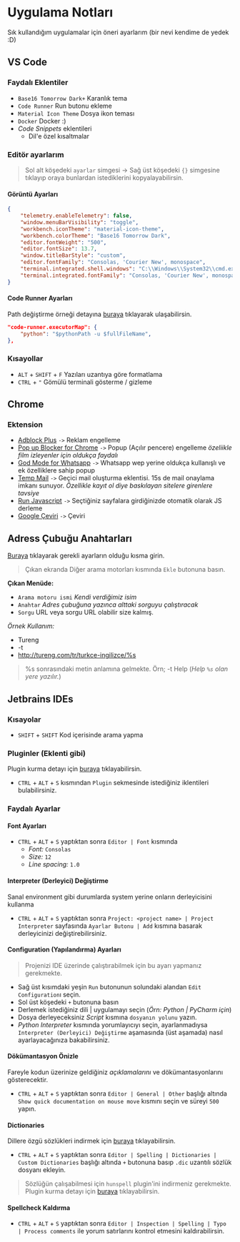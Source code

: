 # Uygulama Notları

Sık kullandığım uygulamalar için öneri ayarlarım (bir nevi kendime de yedek :D)

## VS Code

### Faydalı Eklentiler

* `Base16 Tomorrow Dark+` Karanlık tema
* `Code Runner` Run butonu ekleme
* `Material Icon Theme` Dosya ikon teması
* `Docker` Docker :)
* *Code Snippets* eklentileri
  * Dil'e özel kısaltmalar

### Editör ayarlarım

> Sol alt köşedeki `ayarlar` simgesi -> Sağ üst köşedeki `{}` simgesine tıklayıp oraya bunlardan istediklerini kopyalayabilirsin.

#### Görüntü Ayarları

```json
{
    "telemetry.enableTelemetry": false,
    "window.menuBarVisibility": "toggle",
    "workbench.iconTheme": "material-icon-theme",
    "workbench.colorTheme": "Base16 Tomorrow Dark",
    "editor.fontWeight": "500",
    "editor.fontSize": 13.7,
    "window.titleBarStyle": "custom",
    "editor.fontFamily": "Consolas, 'Courier New', monospace",
    "terminal.integrated.shell.windows": "C:\\Windows\\System32\\cmd.exe",
    "terminal.integrated.fontFamily": "Consolas, 'Courier New', monospace",
}
```

#### Code Runner Ayarları

Path değiştirme örneği detayına [buraya](https://stackoverflow.com/questions/50689210/how-to-setup-code-runner-in-visual-studio-code-for-python) tıklayarak ulaşabilirsin.

```json
"code-runner.executorMap": {
    "python": "$pythonPath -u $fullFileName",
},
```

### Kısayollar

* `ALT` + `SHIFT` + `F` Yazıları uzantıya göre formatlama
* `CTRL` + `"` Gömülü terminali gösterme / gizleme

## Chrome

### Ektension

* [Adblock Plus](https://chrome.google.com/webstore/detail/adblock-plus/cfhdojbkjhnklbpkdaibdccddilifddb) `->` Reklam engelleme
* [Pop up Blocker for Chrome](https://chrome.google.com/webstore/detail/pop-up-blocker-for-chrome/bkkbcggnhapdmkeljlodobbkopceiche) `->` Popup (Açılır pencere) engelleme *özeliikle film izleyenler için oldukça faydalı*
* [God Mode for Whatsapp](https://chrome.google.com/webstore/detail/god-mode-for-whatsapp/cgdfebhnckdgckcjhidjnochmahdohad) `->` Whatsapp wep yerine oldukça kullanışlı ve ek özelliklere sahip popup
* [Temp Mail](https://chrome.google.com/webstore/detail/temp-mail-disposable-temp/inojafojbhdpnehkhhfjalgjjobnhomj) `->` Geçici mail oluşturma eklentisi. 15s de mail onaylama imkanı sunuyor. *Özellikle kayıt ol diye baskılayan sitelere girenlere tavsiye*
* [Run Javascript](https://chrome.google.com/webstore/detail/run-javascript/lmilalhkkdhfieeienjbiicclobibjao) `->` Seçtiğiniz sayfalara girdiğinizde otomatik olarak JS derleme
* [Google Çeviri](https://chrome.google.com/webstore/detail/google-translate/aapbdbdomjkkjkaonfhkkikfgjllcleb) `->` Çeviri

## Adress Çubuğu Anahtarları

[Buraya](chrome://settings/searchEngines) tıklayarak gerekli ayarların olduğu kısma girin. 

> Çıkan ekranda Diğer arama motorları kısmında `Ekle` butonuna basın.

**Çıkan Menüde:**

* `Arama motoru ismi` *Kendi verdiğimiz isim*
* `Anahtar` *Adres çubuğuna yazınca alttaki sorguyu çalıştıracak*
* `Sorgu` URL veya sorgu URL olabilir size kalmış.

*Örnek Kullanım:*

* Tureng
* -t
* http://tureng.com/tr/turkce-ingilizce/%s

> %s sonrasındaki metin anlamına gelmekte. Örn; -t Help (*Help `%s` olan yere yazılır.*)

## Jetbrains IDEs

### Kısayolar

* `SHIFT` + `SHIFT` Kod içerisinde arama yapma

### Pluginler (Eklenti gibi)

Plugin kurma detayı için [buraya](https://www.jetbrains.com/help/idea/managing-plugins.html) tıklayabilirsin.

* `CTRL` + `ALT` + `S` kısmından `Plugin` sekmesinde istediğiniz iklentileri bulabilirsiniz.

### Faydalı Ayarlar

#### Font Ayarları

* `CTRL` + `ALT` + `S` yaptıktan sonra `Editor | Font` kısmında
  * *Font:* `Consolas`
  * *Size:* `12`
  * *Line spacing:* `1.0`

#### Interpreter (Derleyici) Değiştirme

Sanal environment gibi durumlarda system yerine onların derleyicisini kullanma

* `CTRL` + `ALT` + `S` yaptıktan sonra `Project: <project name> | Project Interpreter` sayfasında `Ayarlar Butonu | Add` kısmına basarak derleyicinizi değiştirebilirsiniz.

#### Configuration (Yapılandırma) Ayarları 

> Projenizi IDE üzerinde çalıştırabilmek için bu ayarı yapmanız gerekmekte.

* Sağ üst kısımdaki yeşin `Run` butonunun solundaki alandan `Edit Configuration`ı seçin.
* Sol üst köşedeki `+` butonuna basın
* Derlemek istediğiniz dili | uygulamayı seçin (*Örn: Python | PyCharm için*)
* Dosya derleyeceksiniz *Script* kısmına `dosyanın yolunu` yazın.
* *Python Interpreter* kısmında yorumlayıcıyı seçin, ayarlanmadıysa `Interpreter (Derleyici) Değiştirme` aşamasında (üst aşamada) nasıl ayarlayacağınıza bakabilirsiniz.

#### Dökümantasyon Önizle

Fareyle kodun üzerinize geldiğiniz *açıklamalarını* ve dökümantasyonlarını gösterecektir.

* `CTRL` + `ALT` + `S` yaptıktan sonra `Editor | General | Other` başlığı altında `Show quick documentation on mouse move` kısmını seçin ve süreyi `500` yapın.

#### Dictionaries

Dillere özgü sözlükleri indirmek için [buraya](https://drive.google.com/open?id=1UAGLGvwv_zLBzH7zH1oGRvYhzzP67M4k) tıklayabilirsin.

* `CTRL` + `ALT` + `S` yaptıktan sonra `Editor | Spelling | Dictionaries | Custom Dictionaries` başlığı altında `+` butonuna basıp `.dic` uzantılı sözlük dosyanı ekleyin.

> Sözlüğün çalışabilmesi için `hunspell` plugin'ini indirmeniz gerekmekte. Plugin kurma detayı için [buraya](https://www.jetbrains.com/help/idea/managing-plugins.html) tıklayabilirsin.

#### Spellcheck Kaldırma

* `CTRL` + `ALT` + `S` yaptıktan sonra `Editor | Inspection | Spelling | Typo | Process comments` ile yorum satırlarını kontrol etmesini kaldırabilirsin.

